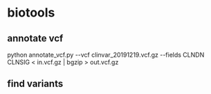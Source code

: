 # biotools

## annotate vcf
python annotate_vcf.py --vcf clinvar_20191219.vcf.gz --fields CLNDN CLNSIG < in.vcf.gz | bgzip > out.vcf.gz

## find variants

